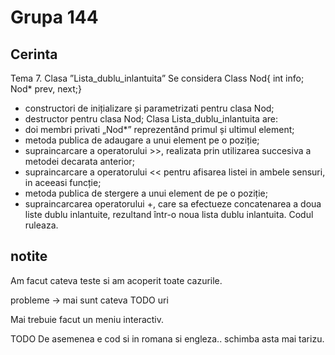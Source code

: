 # Grupa 144

## Cerinta
Tema 7. Clasa ”Lista_dublu_inlantuita”
Se considera Class Nod{ int info; Nod* prev, next;}
- constructori de inițializare și parametrizati pentru clasa Nod;
- destructor pentru clasa Nod;
Clasa Lista_dublu_inlantuita are:
- doi membri privati „Nod*” reprezentând primul și ultimul element;
- metoda publica de adaugare a unui element pe o poziție;
- supraincarcare a operatorului >>, realizata prin utilizarea succesiva a metodei
decarata anterior;
- supraincarcare a operatorului << pentru afisarea listei in ambele sensuri, in
aceeasi funcție;
- metoda publica de stergere a unui element de pe o poziție;
- supraincarcarea operatorului +, care sa efectueze concatenarea a doua liste
dublu inlantuite, rezultand într-o noua lista dublu inlantuita.
Codul ruleaza.

## notite
Am facut cateva teste si am acoperit toate cazurile.

probleme -> mai sunt cateva TODO uri

Mai trebuie facut un meniu interactiv.

TODO De asemenea e cod si in romana si engleza.. schimba asta mai tarizu.
